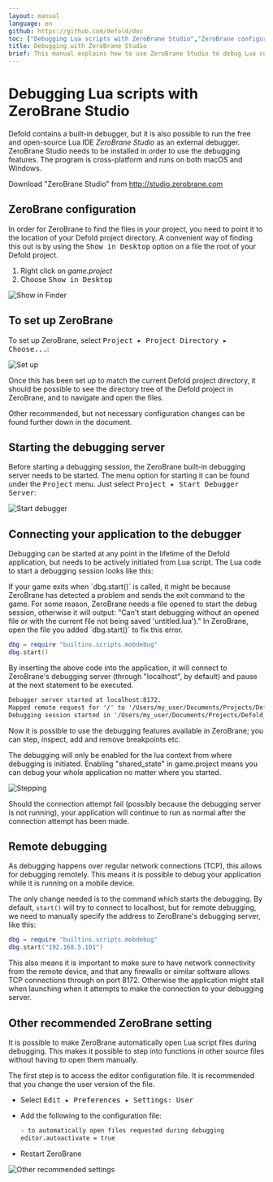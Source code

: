 ```yaml
---
layout: manual
language: en
github: https://github.com/defold/doc
toc: ["Debugging Lua scripts with ZeroBrane Studio","ZeroBrane configuration","To set up ZeroBrane","Starting the debugging server","Connecting your application to the debugger","Remote debugging","Other recommended ZeroBrane setting"]
title: Debugging with ZeroBrane Studio
brief: This manual explains how to use ZeroBrane Studio to debug Lua code in Defold.
---
```


# Debugging Lua scripts with ZeroBrane Studio

Defold contains a built-in debugger, but it is also possible to run the free and open-source Lua IDE _ZeroBrane Studio_ as an external debugger. ZeroBrane Studio needs to be installed in order to use the debugging features. The program is cross-platform and runs on both macOS and Windows.

Download "ZeroBrane Studio" from http://studio.zerobrane.com

## ZeroBrane configuration

In order for ZeroBrane to find the files in your project, you need to point it to the location of your Defold project directory. A convenient way of finding this out is by using the <kbd>Show in Desktop</kbd> option on a file the root of your Defold project.

1. Right click on *game.project*
2. Choose <kbd>Show in Desktop</kbd>

![Show in Finder](../images/zerobrane/show_in_desktop.png)

## To set up ZeroBrane

To set up ZeroBrane, select <kbd>Project ▸ Project Directory ▸ Choose...</kbd>:

![Set up](../images/zerobrane/setup.png)

Once this has been set up to match the current Defold project directory, it should be possible to see the directory tree of the Defold project in ZeroBrane, and to navigate and open the files.

Other recommended, but not necessary configuration changes can be found further down in the document.

## Starting the debugging server

Before starting a debugging session, the ZeroBrane built-in debugging server needs to be started. The menu option for starting it can be found under the <kbd>Project</kbd> menu. Just select <kbd>Project ▸ Start Debugger Server</kbd>:

![Start debugger](../images/zerobrane/startdebug.png)

## Connecting your application to the debugger

Debugging can be started at any point in the lifetime of the Defold application, but needs to be actively initiated from Lua script. The Lua code to start a debugging session looks like this:

<div class='sidenote' markdown='1'>
If your game exits when `dbg.start()` is called, it might be because ZeroBrane has detected a problem and sends the exit command to the game. For some reason, ZeroBrane needs a file opened to start the debug session, otherwise it will output:
"Can't start debugging without an opened file or with the current file not being saved 'untitled.lua')."
In ZeroBrane, open the file you added `dbg.start()` to fix this error.
</div>

```lua
dbg = require "builtins.scripts.mobdebug"
dbg.start()
```

By inserting the above code into the application, it will connect to ZeroBrane's debugging server (through "localhost", by default) and pause at the next statement to be executed.

```txt
Debugger server started at localhost:8172.
Mapped remote request for '/' to '/Users/my_user/Documents/Projects/Defold_project/'.
Debugging session started in '/Users/my_user/Documents/Projects/Defold_project'.
```

Now it is possible to use the debugging features available in ZeroBrane; you can step, inspect, add and remove breakpoints etc.

<div class='sidenote' markdown='1'>
The debugging will only be enabled for the lua context from where debugging is initiated. Enabling "shared_state" in game.project means you can debug your whole application no matter where you started.
</div>

![Stepping](../images/zerobrane/code.png)

Should the connection attempt fail (possibly because the debugging server is not running), your application will continue to run as normal after the connection attempt has been made.

## Remote debugging

As debugging happens over regular network connections (TCP), this allows for debugging remotely. This means it is possible to debug your application while it is running on a mobile device.

The only change needed is to the command which starts the debugging. By default, `start()` will try to connect to localhost, but for remote debugging, we need to manually specify the address to ZeroBrane's debugging server, like this:

```lua
dbg = require "builtins.scripts.mobdebug"
dbg.start("192.168.5.101")
```

This also means it is important to make sure to have network connectivity from the remote device, and that any firewalls or similar software allows TCP connections through on port 8172. Otherwise the application might stall when launching when it attempts to make the connection to your debugging server.

## Other recommended ZeroBrane setting

It is possible to make ZeroBrane automatically open Lua script files during debugging. This makes it possible to step into functions in other source files without having to open them manually.

The first step is to access the editor configuration file. It is recommended that you change the user version of the file.

- Select <kbd>Edit ▸ Preferences ▸ Settings: User</kbd>
- Add the following to the configuration file:

  ```txt
  - to automatically open files requested during debugging
  editor.autoactivate = true
  ```

- Restart ZeroBrane

![Other recommended settings](../images/zerobrane/otherrecommended.png)